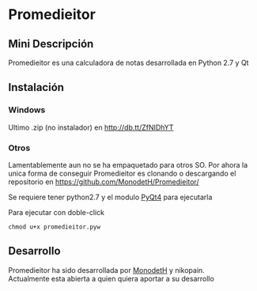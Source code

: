 Promedieitor
============
Mini Descripción
----------------

Promedieitor es una calculadora de notas desarrollada en Python 2.7 y Qt

Instalación
-----------

### Windows  
Ultimo .zip (no instalador) en http://db.tt/ZfNIDhYT

### Otros  
Lamentablemente aun no se ha empaquetado para otros SO. 
Por ahora la unica forma de conseguir Promedieitor es clonando o descargando el repositorio en https://github.com/MonodetH/Promedieitor/

Se requiere tener python2.7 y el modulo [PyQt4](http://www.riverbankcomputing.co.uk/software/pyqt/download) para ejecutarla

Para ejecutar con doble-click

    chmod u+x promedieitor.pyw


Desarrollo
----------

Promedieitor ha sido desarrollada por [MonodetH](https://github.com/MonodetH/) y nikopain.  
Actualmente esta abierta a quien quiera aportar a su desarrollo
